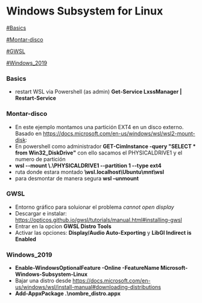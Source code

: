 # Windows Subsystem for Linux
[#Basics](#Basics)

[#Montar-disco](#Montar-disco)

[#GWSL](#GWSL)

[#Windows_2019](#Windows_2019)



### Basics
  - restart WSL via Powershell (as admin) **Get-Service LxssManager | Restart-Service**


### Montar-disco
  - En este ejemplo montamos una partición EXT4 en un disco externo. Basado en https://docs.microsoft.com/en-us/windows/wsl/wsl2-mount-disk:
  - En powershell como administrador **GET-CimInstance -query "SELECT * from Win32_DiskDrive"** con ello sacamos el PHYSICALDRIVE1 y el numero de partición
  - **wsl --mount \\.\PHYSICALDRIVE1 --partition 1 --type ext4**
  - ruta donde estara montado **\\wsl.localhost\Ubuntu\mnt\wsl**
  - para desmontar de manera segura **wsl –unmount**


### GWSL
  - Entorno gráfico para soluionar el problema *cannot open display*
  - Descargar e instalar: https://opticos.github.io/gwsl/tutorials/manual.html#installing-gwsl
  - Entrar en la opcion **GWSL Distro Tools**
  - Activar las opciones: **Display/Audio Auto-Exporting** y **LibGl Indirect is Enabled**


### Windows_2019
  - **Enable-WindowsOptionalFeature -Online -FeatureName Microsoft-Windows-Subsystem-Linux**
  - Bajar una distro desde https://docs.microsoft.com/en-us/windows/wsl/install-manual#downloading-distributions
  - **Add-AppxPackage .\nombre_distro.appx**
